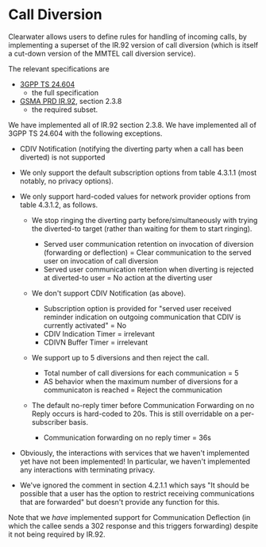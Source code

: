 Call Diversion
==============

Clearwater allows users to define rules for handling of incoming
calls, by implementing a superset of the IR.92 version of call
diversion (which is itself a cut-down version of the MMTEL call
diversion service).

The relevant specifications are

-   [3GPP TS 24.604](htp://www.etsi.org/deliver/etsi\_ts/124600\_124699/124604/11.04.00\_60/ts\_124604v110400p.pdf)
    - the full specification
-   [GSMA PRD IR.92](http://www.gsma.com/newsroom/wp-content/uploads/2012/03/ir9250.pdf), section 2.3.8
    - the required subset.

We have implemented all of IR.92 section 2.3.8. We have implemented all
of 3GPP TS 24.604 with the following exceptions.

-   CDIV Notification (notifying the diverting party when a call has
    been diverted) is not supported
-   We only support the default subscription options from table 4.3.1.1
    (most notably, no privacy options).
-   We only support hard-coded values for network provider options from
    table 4.3.1.2, as follows.
    -   We stop ringing the diverting party before/simultaneously with
        trying the diverted-to target (rather than waiting for them to
        start ringing).
        -   Served user communication retention on invocation of
            diversion (forwarding or deflection) = Clear communication
            to the served user on invocation of call diversion
        -   Served user communication retention when diverting is
            rejected at diverted-to user = No action at the diverting
            user

    -   We don't support CDIV Notification (as above).
        -   Subscription option is provided for "served user received
            reminder indication on outgoing communication that CDIV is
            currently activated" = No
        -   CDIV Indication Timer = irrelevant
        -   CDIVN Buffer Timer = irrelevant

    -   We support up to 5 diversions and then reject the call.
        -   Total number of call diversions for each communication = 5
        -   AS behavior when the maximum number of diversions for a
            communicaton is reached = Reject the communication

    -   The default no-reply timer before Communication Forwarding on no
        Reply occurs is hard-coded to 20s. This is still overridable on
        a per-subscriber basis.
        -   Communication forwarding on no reply timer = 36s

-   Obviously, the interactions with services that we haven't
    implemented yet have not been implemented! In particular, we haven't
    implemented any interactions with terminating privacy.
-   We've ignored the comment in section 4.2.1.1 which
    says "It should be possible that a user has the option to restrict
    receiving communications that are forwarded" but doesn't provide any
    function for this.

Note that we *have* implemented support for Communication Deflection (in
which the callee sends a 302 response and this triggers forwarding)
despite it not being required by IR.92.
